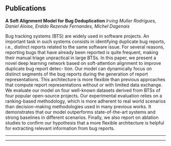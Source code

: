 ## Publications

**A Soft Alignment Model for Bug Deduplication**
*Irving Muller Rodrigues, Daniel Aloise, Eraldo Rezende Fernandes, Michel Dagenais*

Bug tracking systems (BTS) are widely used in software projects. An important task in such systems consists in identifying duplicate bug reports, i.e., distinct reports related to the same software issue. For several reasons, reporting bugs that have already been reported is quite frequent, making their manual triage unpractical in large BTSs. In this paper, we present a novel deep learning network based on soft-attention alignment to improve duplicate bug report detec- tion. Our model can dynamically focus on distinct segments of the bug reports during the generation of report representations. This architecture is more flexible than previous approaches that compute report representations without or with limited data exchange. We evaluate our model on four well-known datasets derived from BTSs of four popular open-source projects. Our experimental evaluation relies on a ranking-based methodology, which is more adherent to real world scenarios than decision-making methodologies used in many previous works. It demonstrates that our model outperforms state-of-the-art systems and strong baselines in different scenarios. Finally, we also report on ablation studies to confirm our hypothesis that a more flexible architecture is helpful for extracting relevant information from bug reports.

---



---
<!-- <p style="font-size:11px">Page template forked from <a href="https://github.com/evanca/quick-portfolio">evanca</a></p> -->
<!-- Remove above link if you don't want to attibute -->
